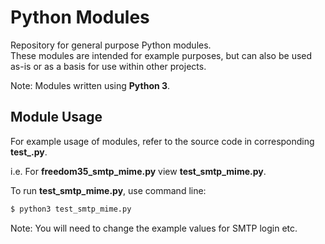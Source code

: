 # Python Modules
Repository for general purpose Python modules.<br>
These modules are intended for example purposes, but can also be used as-is or as a basis for use within other projects.

Note: Modules written using **Python 3**.

## Module Usage
For example usage of modules, refer to the source code in corresponding **test_<module>.py**.

i.e. For **freedom35_smtp_mime.py** view **test_smtp_mime.py**.

To run **test_smtp_mime.py**, use command line:<br>
```sh
$ python3 test_smtp_mime.py
```

Note: You will need to change the example values for SMTP login etc.

